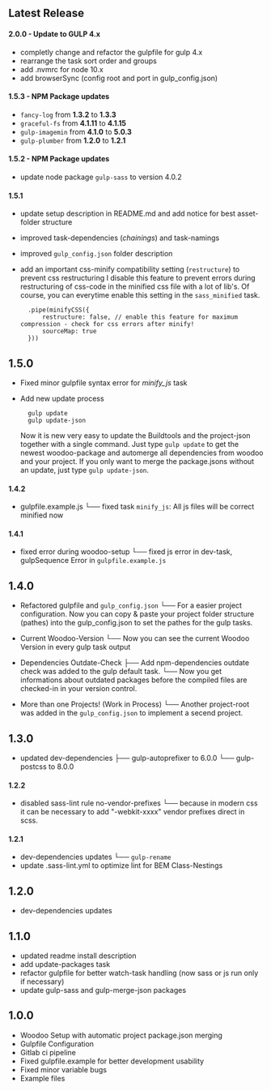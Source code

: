 ## Latest Release
#### 2.0.0 - Update to GULP 4.x
- completly change and refactor the gulpfile for gulp 4.x
- rearrange the task sort order and groups
- add .nvmrc for node 10.x
- add browserSync (config root and port in gulp_config.json)
 
#### 1.5.3 - NPM Package updates

- `fancy-log` from __1.3.2__ to __1.3.3__  
- `graceful-fs` from __4.1.11__ to __4.1.15__  
- `gulp-imagemin` from __4.1.0__ to __5.0.3__  
- `gulp-plumber` from __1.2.0__ to __1.2.1__  

#### 1.5.2 - NPM Package updates
- update node package `gulp-sass` to version 4.0.2

#### 1.5.1
- update setup description in README.md and add notice for best asset-folder structure
- improved task-dependencies (_chainings_) and task-namings
- improved `gulp_config.json` folder description
- add an important css-minify compatibility setting (`restructure`) to prevent css restructuring
	I disable this feature to prevent errors during restructuring of css-code in the minified css file with a lot of lib's. Of course, you can everytime enable this setting in the `sass_minified` task.

		.pipe(minifyCSS({
            restructure: false, // enable this feature for maximum compression - check for css errors after minify!
            sourceMap: true
        })) 

## 1.5.0
- Fixed minor gulpfile syntax error for _minify_js_ task
- Add new update process
		
		gulp update
		gulp update-json
	
	Now it is new very easy to update the Buildtools and the project-json together with a single command. Just type `gulp update` to get the newest woodoo-package and automerge all dependencies from woodoo and your project. If you only want to merge the package.jsons without an update, just type `gulp update-json`.  
 

		
#### 1.4.2
-  gulpfile.example.js
	└── fixed task `minify_js`: All js files will be correct minified now

#### 1.4.1
- fixed error during woodoo-setup
	└── fixed js error in dev-task, gulpSequence Error in `gulpfile.example.js`

## 1.4.0
- Refactored gulpfile and `gulp_config.json`
	└──	For a easier project configuration. Now you can copy & paste your project 
		folder structure (pathes) into the gulp_config.json to set the pathes for the gulp tasks.

- Current Woodoo-Version 
	└── Now you can see the current Woodoo Version in every gulp task output

- Dependencies Outdate-Check
	├── Add npm-dependencies outdate check was added to the gulp default task. 
	└── Now you get informations about outdated packages before the compiled files are checked-in in your version control.

- More than one Projects! (Work in Process)
	└── Another project-root was added in the `gulp_config.json` to implement a secend project. 

## 1.3.0
- updated dev-dependencies
	├── gulp-autoprefixer to 6.0.0
	└── gulp-postcss to 8.0.0

#### 1.2.2
- disabled sass-lint rule no-vendor-prefixes
	└── because in modern css it can be necessary to add "-webkit-xxxx" vendor prefixes direct in scss.

#### 1.2.1
- dev-dependencies updates
	└── `gulp-rename`
- update .sass-lint.yml to optimize lint for BEM Class-Nestings

## 1.2.0
- dev-dependencies updates

## 1.1.0
- updated readme install description
- add update-packages task
- refactor gulpfile for better watch-task handling (now sass or js run only if necessary)
- update gulp-sass and gulp-merge-json packages

## 1.0.0
- Woodoo Setup with automatic project package.json merging
- Gulpfile Configuration
- Gitlab ci pipeline
- Fixed gulpfile.example for better development usability
- Fixed minor variable bugs
- Example files
